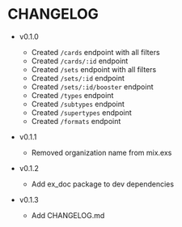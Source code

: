 # CHANGELOG

* v0.1.0
  * Created `/cards` endpoint with all filters
  * Created `/cards/:id` endpoint
  * Created `/sets` endpoint with all filters
  * Created `/sets/:id` endpoint
  * Created `/sets/:id/booster` endpoint
  * Created `/types` endpoint
  * Created `/subtypes` endpoint
  * Created `/supertypes` endpoint
  * Created `/formats` endpoint

* v0.1.1
  * Removed organization name from mix.exs

* v0.1.2
  * Add ex_doc package to dev dependencies

* v0.1.3
  * Add CHANGELOG.md
